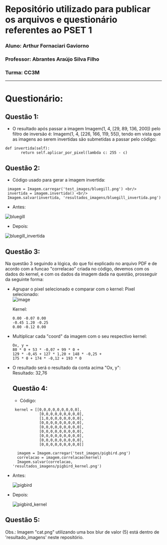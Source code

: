  # Repositório utilizado para publicar os arquivos e questionário referentes ao PSET 1
 
### Aluno: Arthur Fornaciari Gaviorno
### Professor: Abrantes Araújo Silva Filho
### Turma: CC3M

----------------
 
# Questionário: 

## Questão 1:
- O resultado após passar a imagem Imagem(1, 4, [29, 89, 136, 200]) pelo filtro de inversão é: Imagem(1, 4, [226, 166, 119, 55]), tendo em vista que as imagens ao serem invertidas são submetidas a passar pelo código:<br/> 
 ~~~~
def invertida(self):
        return self.aplicar_por_pixel(lambda c: 255 - c)
 ~~~~
       
## Questão 2: 

- Código usado para gerar a imagem invertida: 
 ~~~~
  imagem = Imagem.carregar('test_images/bluegill.png') <br/>
  invertida = imagem.invertida() <br/>
  Imagem.salvar(invertida, 'resultados_imagens/bluegill_invertida.png')
 ~~~~
 
- Antes: 

![bluegill](https://github.com/arthurgaviorno/uvv_lp_1_cc3m/assets/103372834/48d3f2ba-f33c-46d1-835e-c88dada9a1b8)

- Depois: 

![bluegill_invertida](https://github.com/arthurgaviorno/uvv_lp_1_cc3m/assets/103372834/fd8a982d-4504-4e61-83dd-06b27a722553)

## Questão 3: 

Na questão 3 seguindo a lógica, do que foi explicado no arquivo PDF e de acordo com a funcao "correlacao" criada no código, devemos com os dados do kernel, e com os dados da imagem dada na questão, prosseguir da seguinte forma: <br/>
- Agrupar o pixel selecionado e comparar com o kernel: 
  Pixel selecionado: <br/>
 ![image](https://github.com/arthurgaviorno/uvv_lp_1_cc3m/assets/103372834/7aa61a5b-64d7-47cb-92cf-27bbb2ef7d39)  <br/>
  
  Kernel: <br/>
  ~~~~
  0.00 -0.07 0.00 
  -0.45 1.20 -0.25 
  0.00 -0.12 0.00 
  ~~~~
 
- Multiplicar cada "coord" da imagem com o seu respectivo kernel: 
   ~~~~
   Ox, y =
   80 * 0 + 53 * -0,07 + 99 * 0 + 
   129 * -0,45 + 127 * 1,20 + 148 * -0,25 + 
   175 * 0 + 174 * -0,12 + 193 * 0 
   ~~~~
- O resultado será o resultado da conta acima "Ox, y": <br/>
  Resultado: 32,76 <br/>
  
  ## Questão 4: 
  
  - Código: 
  ~~~~
   kernel = [[0,0,0,0,0,0,0,0,0], 
              [0,0,0,0,0,0,0,0,0], 
              [1,0,0,0,0,0,0,0,0],
              [0,0,0,0,0,0,0,0,0],
              [0,0,0,0,0,0,0,0,0],
              [0,0,0,0,0,0,0,0,0],
              [0,0,0,0,0,0,0,0,0],
              [0,0,0,0,0,0,0,0,0],
              [0,0,0,0,0,0,0,0,0]]
    
    imagem = Imagem.carregar('test_images/pigbird.png')
    correlacao = imagem.correlacao(kernel)
    Imagem.salvar(correlacao, 'resultados_imagens/pigbird_kernel.png')
  ~~~~
- Antes: 

  ![pigbird](https://github.com/arthurgaviorno/uvv_lp_1_cc3m/assets/103372834/b98e5c89-917e-49f6-9520-12a5710c4af9)

- Depois: 

  ![pigbird_kernel](https://github.com/arthurgaviorno/uvv_lp_1_cc3m/assets/103372834/b618e71e-1430-4e88-8cdc-1fbb3d128d5e)
  
  
## Questão 5: 

Obs.: Imagem "cat.png" utilizando uma box blur de valor (5) está dentro de 'resultado_imagens' neste repositório.



 
